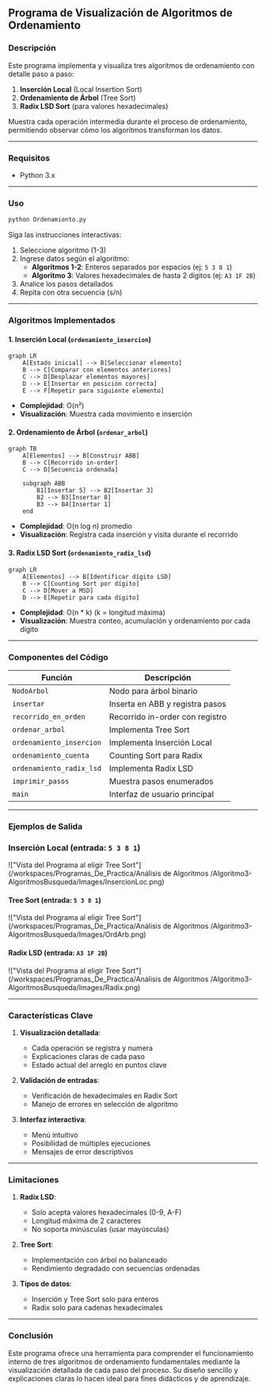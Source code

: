 ## Programa de Visualización de Algoritmos de Ordenamiento

### Descripción
Este programa implementa y visualiza tres algoritmos de ordenamiento con detalle paso a paso:
1. **Inserción Local** (Local Insertion Sort)
2. **Ordenamiento de Árbol** (Tree Sort)
3. **Radix LSD Sort** (para valores hexadecimales)

Muestra cada operación intermedia durante el proceso de ordenamiento, permitiendo observar cómo los algoritmos transforman los datos.

---

### Requisitos
- Python 3.x

---

### Uso
```bash
python Ordenamiento.py
```
Siga las instrucciones interactivas:
1. Seleccione algoritmo (1-3)
2. Ingrese datos según el algoritmo:
   - **Algoritmos 1-2**: Enteros separados por espacios (ej: `5 3 8 1`)
   - **Algoritmo 3**: Valores hexadecimales de hasta 2 dígitos (ej: `A3 1F 2B`)
3. Analice los pasos detallados
4. Repita con otra secuencia (s/n)

---

### Algoritmos Implementados

#### 1. Inserción Local (`ordenamiento_insercion`)
```mermaid
graph LR
    A[Estado inicial] --> B[Seleccionar elemento]
    B --> C[Comparar con elementos anteriores]
    C --> D[Desplazar elementos mayores]
    D --> E[Insertar en posición correcta]
    E --> F[Repetir para siguiente elemento]
```
- **Complejidad**: O(n²)
- **Visualización**: Muestra cada movimiento e inserción

#### 2. Ordenamiento de Árbol (`ordenar_arbol`)
```mermaid
graph TB
    A[Elementos] --> B[Construir ABB]
    B --> C[Recorrido in-order]
    C --> D[Secuencia ordenada]
    
    subgraph ABB
        B1[Insertar 5] --> B2[Insertar 3]
        B2 --> B3[Insertar 8]
        B3 --> B4[Insertar 1]
    end
```
- **Complejidad**: O(n log n) promedio
- **Visualización**: Registra cada inserción y visita durante el recorrido

#### 3. Radix LSD Sort (`ordenamiento_radix_lsd`)
```mermaid
graph LR
    A[Elementos] --> B[Identificar dígito LSD]
    B --> C[Counting Sort por dígito]
    C --> D[Mover a MSD]
    D --> E[Repetir para cada dígito]
```
- **Complejidad**: O(n * k) (k = longitud máxima)
- **Visualización**: Muestra conteo, acumulación y ordenamiento por cada dígito

---

### Componentes del Código
| Función | Descripción |
|---------|-------------|
| `NodoArbol` | Nodo para árbol binario |
| `insertar` | Inserta en ABB y registra pasos |
| `recorrido_en_orden` | Recorrido in-order con registro |
| `ordenar_arbol` | Implementa Tree Sort |
| `ordenamiento_insercion` | Implementa Inserción Local |
| `ordenamiento_cuenta` | Counting Sort para Radix |
| `ordenamiento_radix_lsd` | Implementa Radix LSD |
| `imprimir_pasos` | Muestra pasos enumerados |
| `main` | Interfaz de usuario principal |

---

### Ejemplos de Salida

### Inserción Local (entrada: `5 3 8 1`)

!["Vista del Programa al eligir Tree Sort"](/workspaces/Programas_De_Practica/Análisis de Algoritmos /Algoritmo3-AlgoritmosBusqueda/Images/InsercionLoc.png)


#### Tree Sort (entrada: `5 3 8 1`)

!["Vista del Programa al eligir Tree Sort"](/workspaces/Programas_De_Practica/Análisis de Algoritmos /Algoritmo3-AlgoritmosBusqueda/Images/OrdArb.png)


#### Radix LSD (entrada: `A3 1F 2B`)

!["Vista del Programa al eligir Tree Sort"](/workspaces/Programas_De_Practica/Análisis de Algoritmos /Algoritmo3-AlgoritmosBusqueda/Images/Radix.png)
 
---

### Características Clave
1. **Visualización detallada**:
   - Cada operación se registra y numera
   - Explicaciones claras de cada paso
   - Estado actual del arreglo en puntos clave

2. **Validación de entradas**:
   - Verificación de hexadecimales en Radix Sort
   - Manejo de errores en selección de algoritmo

3. **Interfaz interactiva**:
   - Menú intuitivo
   - Posibilidad de múltiples ejecuciones
   - Mensajes de error descriptivos

---

### Limitaciones
1. **Radix LSD**:
   - Solo acepta valores hexadecimales (0-9, A-F)
   - Longitud máxima de 2 caracteres
   - No soporta minúsculas (usar mayúsculas)

2. **Tree Sort**:
   - Implementación con árbol no balanceado
   - Rendimiento degradado con secuencias ordenadas

3. **Tipos de datos**:
   - Inserción y Tree Sort solo para enteros
   - Radix solo para cadenas hexadecimales


---

### Conclusión
Este programa ofrece una herramienta para comprender el funcionamiento interno de tres algoritmos de ordenamiento fundamentales mediante la visualización detallada de cada paso del proceso. Su diseño sencillo y explicaciones claras lo hacen ideal para fines didácticos y de aprendizaje.